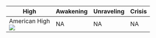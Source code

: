 |High|Awakening|Unraveling|Crisis|
|---|---|---|---|
American High<br/><img src="https://www.mydreamcar.online/2013/05/10/1957-chrysler-300-c-convertible-rock-n-roll-50s-cars/"> | NA | NA | NA 


